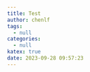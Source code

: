 ```yaml
---
title: Test
author: chenlf
tags:
  - null
categories:
  - null
katex: true
date: 2023-09-28 09:57:23
---
```

